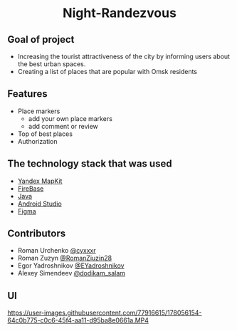<h1 align = "center">Night-Randezvous</h1>

## Goal of project
 + Increasing the tourist attractiveness of the city by informing users about the best urban spaces.
 + Creating a list of places that are popular with Omsk residents


## Features
+ Place markers
  + add your own place markers
  + add comment or review
+ Top of best places
+ Authorization

## The technology stack that was used
 + [Yandex MapKit](https://yandex.ru/dev/maps/mapkit/?from=mapsapi)
 + [FireBase](https://firebase.google.com/)
 + [Java](https://www.java.com/ru/)
 + [Android Studio](https://developer.android.com/studio)
 + [Figma](https://www.figma.com/files/recent?fuid=1126256640731025756)
  
## Contributors
+ Roman Urchenko [@cyxxxr](https://t.me/cyxxxr)
+ Roman Zuzyn [@RomanZiuzin28](https://t.me/RomanZiuzin28)
+ Egor Yadroshnikov [@EYadroshnikov](https://t.me/EYadroshnikov)
+ Alexey Simendeev [@dodikam_salam](https://t.me/dodikam_salam)
  



## UI
https://user-images.githubusercontent.com/77916615/178056154-64c0b775-c0c6-45f4-aa11-d95ba8e0661a.MP4

